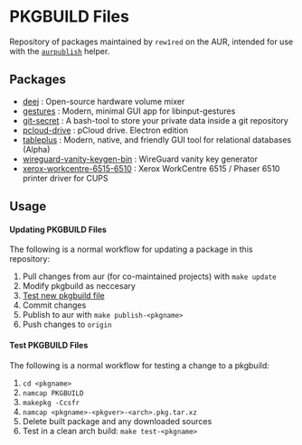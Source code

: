 PKGBUILD Files
==============

Repository of packages maintained by `rew1red` on the AUR, intended for use with the [`aurpublish`](https://github.com/eli-schwartz/aurpublish) helper.


## Packages

* [deej](https://aur.archlinux.org/packages/deej/) : Open-source hardware volume mixer
* [gestures](https://aur.archlinux.org/packages/gestures/) : Modern, minimal GUI app for libinput-gestures
* [git-secret](https://aur.archlinux.org/packages/git-secret/) : A bash-tool to store your private data inside a git repository
* [pcloud-drive](https://aur.archlinux.org/packages/pcloud-drive/) : pCloud drive. Electron edition
* [tableplus](https://aur.archlinux.org/packages/tableplus/) : Modern, native, and friendly GUI tool for relational databases (Alpha)
* [wireguard-vanity-keygen-bin](https://aur.archlinux.org/packages/wireguard-vanity-keygen-bin/) : WireGuard vanity key generator
* [xerox-workcentre-6515-6510](https://aur.archlinux.org/packages/xerox-workcentre-6515-6510/) : Xerox WorkCentre 6515 / Phaser 6510 printer driver for CUPS


## Usage

#### Updating PKGBUILD Files
The following is a normal workflow for updating a package in this repository:

1. Pull changes from aur (for co-maintained projects) with `make update`
2. Modify pkgbuild as neccesary
3. [Test new pkgbuild file](#test-pkgbuild-files)
4. Commit changes
5. Publish to aur with `make publish-<pkgname>`
6. Push changes to `origin`

#### Test PKGBUILD Files
The following is a normal workflow for testing a change to a pkgbuild:

1. `cd <pkgname>`
2. `namcap PKGBUILD`
3. `makepkg -Ccsfr`
4. `namcap <pkgname>-<pkgver>-<arch>.pkg.tar.xz`
5. Delete built package and any downloaded sources
6. Test in a clean arch build: `make test-<pkgname>`
